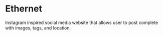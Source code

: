 # Ethernet
Instagram inspired social media website that allows user to post complete with images, tags, and location. 
